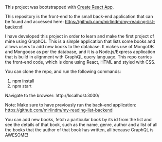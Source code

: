This project was bootstrapped with [Create React App](https://github.com/facebook/create-react-app).

This repository is the front-end to the small back-end application that can be found and accessed here: https://github.com/mirlindm/my-reading-list-backend

I have developed this project in order to learn and make the first project of mine using GraphQL. This is a simple application that lists some books and allows users to add new books to the database. It makes use of MongoDB and Mongoose as per the database, and it is a Node.js/Express application that is build in alignment with GraphQL query language. 
This repo carries the front-end code, which is done using React, HTML and styled with CSS.

You can clone the repo, and run the following commands:
1) npm install
2) npm start

Navigate to the browser: http://localhost:3000/

Note: Make sure to have previously run the back-end application: https://github.com/mirlindm/my-reading-list-backend

You can add new books, fetch a particular book by its id from the list and see the details of that book, such as the name, genre, author and a list of all the books that the author of that book has written, all because GraphQL is AWESOME!

